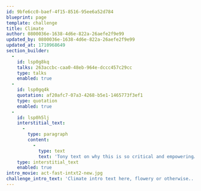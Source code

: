 ```yaml
---
id: 9bfe6cc0-baef-4f15-8516-95ee6a52d784
blueprint: page
template: challenge
title: Climate
author: 0800036e-1638-4d6e-822a-26aefe2f9e99
updated_by: 0800036e-1638-4d6e-822a-26aefe2f9e99
updated_at: 1710968649
section_builder:
  -
    id: lsp0g8kq
    talks: 263accbc-caa0-48eb-964e-dccc457c29cc
    type: talks
    enabled: true
  -
    id: lsp0gq4k
    quotation: af20afc7-07a3-4268-b5e1-1465773f3ef1
    type: quotation
    enabled: true
  -
    id: lsp0h5lj
    interstitial_text:
      -
        type: paragraph
        content:
          -
            type: text
            text: 'Tony text on why this is so critical and empowering…'
    type: interstitial_text
    enabled: true
intro_movie: act-fast-intxt2-new.jpg
challenge_intro_text: 'Climate intro text here, flowery or otherwise...'
---
```

